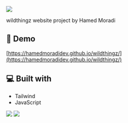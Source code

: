 <img src="https://github.com/user-attachments/assets/d1c86bf7-49ef-40bc-a7d5-8dc59f1f84e2">

<p id="description">wildthingz website project by Hamed Moradi</p>

<h2>🚀 Demo</h2>

[https://hamedmoradidev.github.io/wildthingz/](https://hamedmoradidev.github.io/wildthingz/)

<h2>💻 Built with</h2>

*   Tailwind
*   JavaScript

<img src="https://github.com/user-attachments/assets/4e8ccfe5-6a02-487c-93f6-c0402745f219">
<img src="https://github.com/user-attachments/assets/cdd8e497-a70f-4f9b-88b9-b6de370e8a13">



